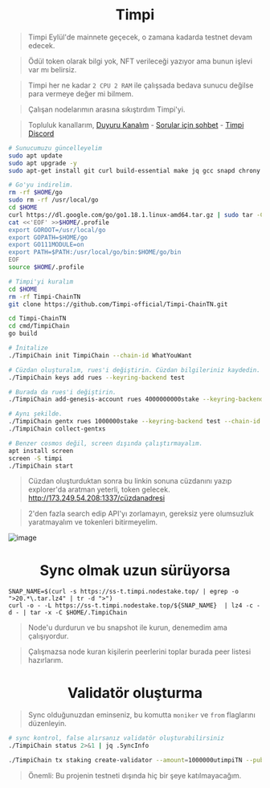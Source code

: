 <h1 align="center"> Timpi </h1>

> Timpi Eylül'de mainnete geçecek, o zamana kadarda testnet devam edecek.

> Ödül token olarak bilgi yok, NFT verileceği yazıyor ama bunun işlevi var mı belirsiz.

> Timpi her ne kadar `2 CPU 2 RAM` ile çalışsada bedava sunucu değilse para vermeye değer mi bilmem.

> Çalışan nodelarımın arasına sıkıştırdım Timpi'yi.

> Topluluk kanallarım, [Duyuru Kanalım](https://t.me/RuesAnnouncement) - [Sorular için sohbet](https://t.me/RuesChat) - [Timpi Discord](https://discord.gg/timpi-the-new-way-946982023245992006)

```sh
# Sunucumuzu güncelleyelim
sudo apt update
sudo apt upgrade -y
sudo apt-get install git curl build-essential make jq gcc snapd chrony lz4 tmux unzip bc -y
```
```sh
# Go'yu indirelim.
rm -rf $HOME/go
sudo rm -rf /usr/local/go
cd $HOME
curl https://dl.google.com/go/go1.18.1.linux-amd64.tar.gz | sudo tar -C/usr/local -zxvf -
cat <<'EOF' >>$HOME/.profile
export GOROOT=/usr/local/go
export GOPATH=$HOME/go
export GO111MODULE=on
export PATH=$PATH:/usr/local/go/bin:$HOME/go/bin
EOF
source $HOME/.profile
```
```sh
# Timpi'yi kuralım
cd $HOME
rm -rf Timpi-ChainTN
git clone https://github.com/Timpi-official/Timpi-ChainTN.git

cd Timpi-ChainTN
cd cmd/TimpiChain
go build
```
```sh
# İnitalize
./TimpiChain init TimpiChain --chain-id WhatYouWant

# Cüzdan oluşturalım, rues'i değiştirin. Cüzdan bilgileriniz kaydedin.
./TimpiChain keys add rues --keyring-backend test

# Burada da rues'i değiştirin.
./TimpiChain add-genesis-account rues 4000000000stake --keyring-backend test

# Aynı şekilde.
./TimpiChain gentx rues 1000000stake --keyring-backend test --chain-id WhatYouWant
./TimpiChain collect-gentxs

# Benzer cosmos değil, screen dışında çalıştırmayalım.
apt install screen
screen -S timpi
./TimpiChain start
```

> Cüzdan oluşturduktan sonra bu linkin sonuna cüzdanını yazıp explorer'da aratman yeterli, token gelecek. http://173.249.54.208:1337/cüzdanadresi

> 2'den fazla search edip API'yı zorlamayın, gereksiz yere olumsuzluk yaratmayalım ve tokenleri bitirmeyelim.

![image](https://github.com/ruesandora/Timpi/assets/101149671/8369a6cb-0163-4581-bfbe-0b4a6795d0fd)

<h1 align="center"> Sync olmak uzun sürüyorsa </h1>

```
SNAP_NAME=$(curl -s https://ss-t.timpi.nodestake.top/ | egrep -o ">20.*\.tar.lz4" | tr -d ">")
curl -o - -L https://ss-t.timpi.nodestake.top/${SNAP_NAME}  | lz4 -c -d - | tar -x -C $HOME/.TimpiChain
```

> Node'u durdurun ve bu snapshot ile kurun, denemedim ama çalışıyordur.

> Çalışmazsa node kuran kişilerin peerlerini toplar burada peer listesi hazırlarım.

<h1 align="center"> Validatör oluşturma </h1>

> Sync olduğunuzdan eminseniz, bu komutta `moniker` ve `from` flaglarını düzenleyin.

```sh
# sync kontrol, false alırsanız validatör oluşturabilirsiniz
./TimpiChain status 2>&1 | jq .SyncInfo

./TimpiChain tx staking create-validator --amount=1000000utimpiTN --pubkey=$(./TimpiChain tendermint show-validator)  --moniker=rues --chain-id=TimpiChainTN --from cüzdanadresiveyaismi --keyring-backend test --commission-rate="0.10" --commission-max-rate="0.20" --commission-max-change-rate="0.01" --min-self-delegation="1000000" --gas="auto" --gas-prices="0.0025utimpiTN" --gas-adjustment="1.5"
```

> Önemli: Bu projenin testneti dışında hiç bir şeye katılmayacağım.





